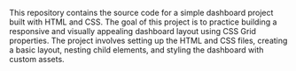 
This repository contains the source code for a simple dashboard project built with HTML and CSS. The goal of this project is to practice building a responsive and visually appealing dashboard layout using CSS Grid properties. The project involves setting up the HTML and CSS files, creating a basic layout, nesting child elements, and styling the dashboard with custom assets.
